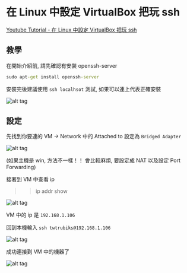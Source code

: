 # 在 Linux 中設定 VirtualBox 把玩 ssh

[Youtube Tutorial - 在 Linux 中設定 VirtualBox 把玩 ssh]()

## 教學

在開始介紹前, 請先確認有安裝 openssh-server

```cmd
sudo apt-get install openssh-server
```

安裝完後建議使用 `ssh localhsot` 測試, 如果可以連上代表正確安裝

![alt tag](https://i.imgur.com/nYo5NNn.png)

## 設定

先找到你要連的 VM -> Network 中的 Attached to 設定為 `Bridged Adapter`

![alt tag](https://i.imgur.com/FPLJtfS.png)

(如果主機是 win, 方法不一樣！！ 會比較麻煩, 要設定成 NAT 以及設定 Port Forwarding)

接著到 VM 中查看 ip

>> ip addr show

![alt tag](https://i.imgur.com/Xgu6SoD.png)

VM 中的 ip 是 `192.168.1.106`

回到本機輸入 `ssh twtrubiks@192.168.1.106`

![alt tag](https://i.imgur.com/NGJCIjo.png)

成功連接到 VM 中的機器了

![alt tag](https://i.imgur.com/E2OYjLq.png)

